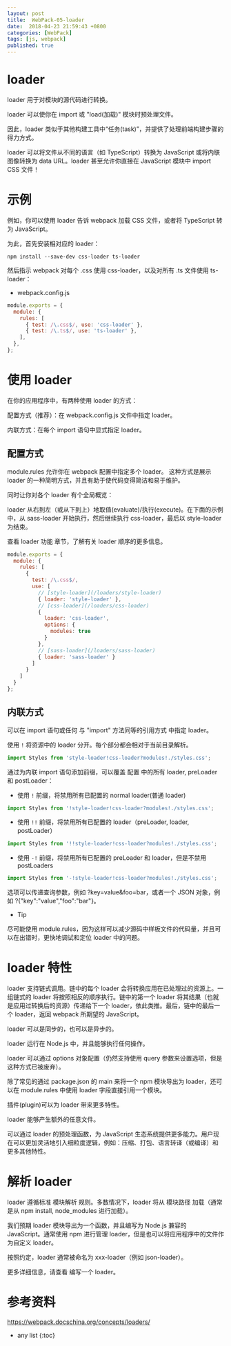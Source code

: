 ```yaml
---
layout: post
title:  WebPack-05-loader
date:  2018-04-23 21:59:43 +0800
categories: [WebPack]
tags: [js, webpack]
published: true
---
```


# loader

loader 用于对模块的源代码进行转换。

loader 可以使你在 import 或 "load(加载)" 模块时预处理文件。

因此，loader 类似于其他构建工具中“任务(task)”，并提供了处理前端构建步骤的得力方式。

loader 可以将文件从不同的语言（如 TypeScript）转换为 JavaScript 或将内联图像转换为 data URL。loader 甚至允许你直接在 JavaScript 模块中 import CSS 文件！

# 示例

例如，你可以使用 loader 告诉 webpack 加载 CSS 文件，或者将 TypeScript 转为 JavaScript。

为此，首先安装相对应的 loader：

```
npm install --save-dev css-loader ts-loader
```

然后指示 webpack 对每个 .css 使用 css-loader，以及对所有 .ts 文件使用 ts-loader：

- webpack.config.js

```js
module.exports = {
  module: {
    rules: [
      { test: /\.css$/, use: 'css-loader' },
      { test: /\.ts$/, use: 'ts-loader' },
    ],
  },
};
```

# 使用 loader

在你的应用程序中，有两种使用 loader 的方式：

配置方式（推荐）：在 webpack.config.js 文件中指定 loader。

内联方式：在每个 import 语句中显式指定 loader。

## 配置方式

module.rules 允许你在 webpack 配置中指定多个 loader。 这种方式是展示 loader 的一种简明方式，并且有助于使代码变得简洁和易于维护。

同时让你对各个 loader 有个全局概览：

loader 从右到左（或从下到上）地取值(evaluate)/执行(execute)。在下面的示例中，从 sass-loader 开始执行，然后继续执行 css-loader，最后以 style-loader 为结束。

查看 loader 功能 章节，了解有关 loader 顺序的更多信息。

```js
module.exports = {
  module: {
    rules: [
      {
        test: /\.css$/,
        use: [
          // [style-loader](/loaders/style-loader)
          { loader: 'style-loader' },
          // [css-loader](/loaders/css-loader)
          {
            loader: 'css-loader',
            options: {
              modules: true
            }
          },
          // [sass-loader](/loaders/sass-loader)
          { loader: 'sass-loader' }
        ]
      }
    ]
  }
};
```

## 内联方式

可以在 import 语句或任何 与 "import" 方法同等的引用方式 中指定 loader。

使用 `!` 将资源中的 loader 分开。每个部分都会相对于当前目录解析。

```js
import Styles from 'style-loader!css-loader?modules!./styles.css';
```

通过为内联 import 语句添加前缀，可以覆盖 配置 中的所有 loader, preLoader 和 postLoader：

- 使用 `!` 前缀，将禁用所有已配置的 normal loader(普通 loader)

```js
import Styles from '!style-loader!css-loader?modules!./styles.css';
```

- 使用 `!!` 前缀，将禁用所有已配置的 loader（preLoader, loader, postLoader）

```js
import Styles from '!!style-loader!css-loader?modules!./styles.css';
```

- 使用 `-!` 前缀，将禁用所有已配置的 preLoader 和 loader，但是不禁用 postLoaders

```js
import Styles from '-!style-loader!css-loader?modules!./styles.css';
```

选项可以传递查询参数，例如 ?key=value&foo=bar，或者一个 JSON 对象，例如 ?{"key":"value","foo":"bar"}。

- Tip

尽可能使用 module.rules，因为这样可以减少源码中样板文件的代码量，并且可以在出错时，更快地调试和定位 loader 中的问题。

# loader 特性

loader 支持链式调用。链中的每个 loader 会将转换应用在已处理过的资源上。一组链式的 loader 将按照相反的顺序执行。链中的第一个 loader 将其结果（也就是应用过转换后的资源）传递给下一个 loader，依此类推。最后，链中的最后一个 loader，返回 webpack 所期望的 JavaScript。

loader 可以是同步的，也可以是异步的。

loader 运行在 Node.js 中，并且能够执行任何操作。

loader 可以通过 options 对象配置（仍然支持使用 query 参数来设置选项，但是这种方式已被废弃）。

除了常见的通过 package.json 的 main 来将一个 npm 模块导出为 loader，还可以在 module.rules 中使用 loader 字段直接引用一个模块。

插件(plugin)可以为 loader 带来更多特性。

loader 能够产生额外的任意文件。

可以通过 loader 的预处理函数，为 JavaScript 生态系统提供更多能力。用户现在可以更加灵活地引入细粒度逻辑，例如：压缩、打包、语言转译（或编译）和 更多其他特性。

# 解析 loader

loader 遵循标准 模块解析 规则。多数情况下，loader 将从 模块路径 加载（通常是从 npm install, node_modules 进行加载）。

我们预期 loader 模块导出为一个函数，并且编写为 Node.js 兼容的 JavaScript。通常使用 npm 进行管理 loader，但是也可以将应用程序中的文件作为自定义 loader。

按照约定，loader 通常被命名为 xxx-loader（例如 json-loader）。

更多详细信息，请查看 编写一个 loader。

# 参考资料

https://webpack.docschina.org/concepts/loaders/

* any list
{:toc}